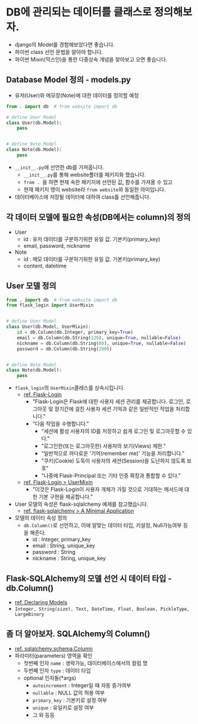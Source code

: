 # DB에 관리되는 데이터를 클래스로 정의해보자.
- django의 Model를 경험해보았다면 좋습니다.
- 파이썬 class 선언 문법을 알아야 합니다.
- 파이썬 Mixin(믹스인)을 통한 다중상속 개념을 찾아보고 오면 좋습니다.

## Database Model 정의 - models.py
-  유저(User)와 메모장(Note)에 대한 데이터를 정의할 예정

```python
from . import db  # from website import db

# define User Model
class User(db.Model):
    pass


# define Note Model
class Note(db.Model):
    pass
```
- `__init__.py`에 선언한 db를 가져옵니다.
    - `__init__.py`를 통해 website폴더를 패키지화 했습니다.
    - `from . `을 하면 현재 속한 패키지에 선언된 값, 함수를 가져올 수 있고
    - 현재 패키지 명이 website라 `from website`와 동일한 의미입니다.
- 데이터베이스에 저장될 데이터에 대하여 class를 선언해줍니다.

## 각 데이터 모델에 필요한 속성(DB에서는 column)의 정의
- User
    - id : 유저 데이터를 구분하기위한 유일 값. 기본키(primary_key)
    - email, password, nickname
- Note
    - id : 메모 데이터를 구분하기위한 유일 값. 기본키(primary_key)
    - content, datetime


## User 모델 정의
```python
from . import db  # from website import db
from flask_login import UserMixin


# define User Model
class User(db.Model, UserMixin):
    id = db.Column(db.Integer, primary_key=True)
    email = db.Column(db.String(120), unique=True, nullable=False)
    nickname = db.Column(db.String(80), unique=True, nullable=False)
    password = db.Column(db.String(200))


# define Note Model
class Note(db.Model):
    pass
```
- `flask_login`의 `UserMixin`클래스를 상속시킵니다.
    - [ref. Flask-Login](https://flask-login.readthedocs.io/en/latest/)
        - "Flask-Login은 Flask에 대한 사용자 세션 관리를 제공합니다. 로그인, 로그아웃 및 장기간에 걸친 사용자 세션 기억과 같은 일반적인 작업을 처리합니다."
        - "다음 작업을 수행합니다."
            - "세션에 활성 사용자의 ID를 저장하고 쉽게 로그인 및 로그아웃할 수 있다."
            - "로그인한(또는 로그아웃한) 사용자의 보기(Views) 제한."
            - "일반적으로 까다로운 '기억(remember me)' 기능을 처리합니다."
            - "쿠키(Cookie) 도둑이 사용자의 세션(Session)을 도난하지 않도록 보호"
            - "나중에 Flask-Principal 또는 기타 인증 확장과 통합할 수 있다."
    - [ref. Flask-Login > UserMixin](https://flask-login.readthedocs.io/en/latest/#user-object-helpers)
        - "이것은 Flask-Login이 사용자 개체가 가질 것으로 기대하는 메서드에 대한 기본 구현을 제공합니다."
- User 모델의 속성은 flask-sqlalchemy 예제를 참고했습니다.
    - [ref. flask-sqlalchemy > A Minimal Application](https://flask-sqlalchemy.palletsprojects.com/en/2.x/quickstart/#a-minimal-application)
- 모델의 데이터 속성 정의 
    - `db.Column()`로 선언하고, 이에 알맞는 데이터 타입, 키설정, Null가능여부 등을 해준다.
        - id : Integer, primary_key
        - email : String, unique_key
        - password : String
        - nickname : String, unique_key

## Flask-SQLAlchemy의 모델 선언 시 데이터 타입 - db.Column()
- [ref. Declaring Models](https://flask-sqlalchemy.palletsprojects.com/en/2.x/models/)
- `Integer, String(size), Text, DateTime, Float, Boolean, PickleType, LargeBinary`

## 좀 더 알아보자. SQLAlchemy의 Column()
- [ref. sqlalchemy.schema.Column](https://docs.sqlalchemy.org/en/14/core/metadata.html#sqlalchemy.schema.Column)
- 파라미터(parameters) 영역을 확인
    - 첫번째 인자 `name` : 생략가능, 데이터베이스에서의 컬럼 명
    - 두번째 인자 `type` : 데이터 타입
    - optional 인자들(*args)
        - `autoincrement` : Integer일 때 자동 증가여부
        - `nullable` : NULL 값의 허용 여부
        - `primary_key` : 기본키로 설정 여부
        - `unique` : 유일키로 설정 여부
        - 그 외 등등
         
